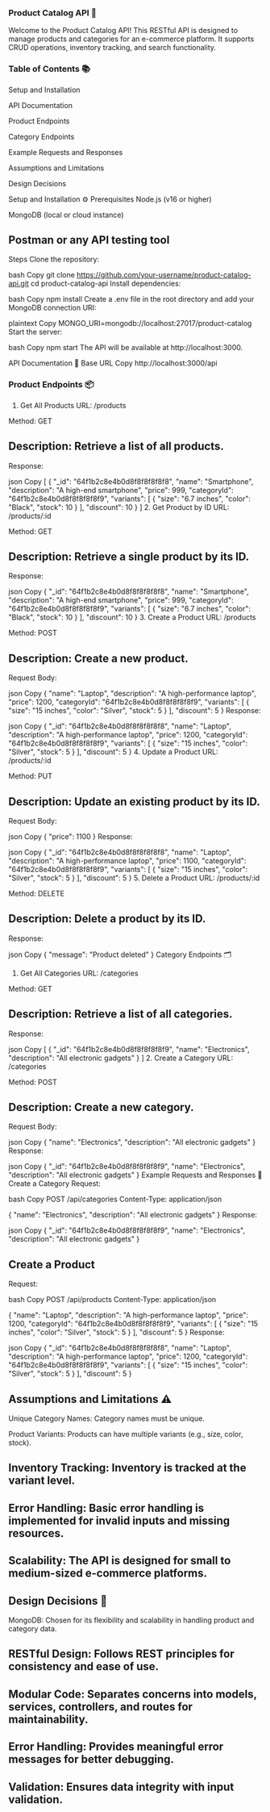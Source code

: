 ### Product Catalog API 🛒

Welcome to the Product Catalog API! This RESTful API is designed to manage products and categories for an e-commerce platform. It supports CRUD operations, inventory tracking, and search functionality.

### Table of Contents 📚

Setup and Installation

API Documentation

Product Endpoints

Category Endpoints

Example Requests and Responses

Assumptions and Limitations

Design Decisions

Setup and Installation ⚙️
Prerequisites
Node.js (v16 or higher)

MongoDB (local or cloud instance)

## Postman or any API testing tool

Steps
Clone the repository:

bash
Copy
git clone https://github.com/your-username/product-catalog-api.git
cd product-catalog-api
Install dependencies:

bash
Copy
npm install
Create a .env file in the root directory and add your MongoDB connection URI:

plaintext
Copy
MONGO_URI=mongodb://localhost:27017/product-catalog
Start the server:

bash
Copy
npm start
The API will be available at http://localhost:3000.

API Documentation 📖
Base URL
Copy
http://localhost:3000/api
### Product Endpoints 📦

1. Get All Products
   URL: /products

Method: GET

## Description: Retrieve a list of all products.

Response:

json
Copy
[
{
"\_id": "64f1b2c8e4b0d8f8f8f8f8f8",
"name": "Smartphone",
"description": "A high-end smartphone",
"price": 999,
"categoryId": "64f1b2c8e4b0d8f8f8f8f8f9",
"variants": [
{
"size": "6.7 inches",
"color": "Black",
"stock": 10
}
],
"discount": 10
}
] 2. Get Product by ID
URL: /products/:id

Method: GET

## Description: Retrieve a single product by its ID.

Response:

json
Copy
{
"\_id": "64f1b2c8e4b0d8f8f8f8f8f8",
"name": "Smartphone",
"description": "A high-end smartphone",
"price": 999,
"categoryId": "64f1b2c8e4b0d8f8f8f8f8f9",
"variants": [
{
"size": "6.7 inches",
"color": "Black",
"stock": 10
}
],
"discount": 10
} 3. Create a Product
URL: /products

Method: POST

## Description: Create a new product.

Request Body:

json
Copy
{
"name": "Laptop",
"description": "A high-performance laptop",
"price": 1200,
"categoryId": "64f1b2c8e4b0d8f8f8f8f8f9",
"variants": [
{
"size": "15 inches",
"color": "Silver",
"stock": 5
}
],
"discount": 5
}
Response:

json
Copy
{
"\_id": "64f1b2c8e4b0d8f8f8f8f8f8",
"name": "Laptop",
"description": "A high-performance laptop",
"price": 1200,
"categoryId": "64f1b2c8e4b0d8f8f8f8f8f9",
"variants": [
{
"size": "15 inches",
"color": "Silver",
"stock": 5
}
],
"discount": 5
} 4. Update a Product
URL: /products/:id

Method: PUT

## Description: Update an existing product by its ID.

Request Body:

json
Copy
{
"price": 1100
}
Response:

json
Copy
{
"\_id": "64f1b2c8e4b0d8f8f8f8f8f8",
"name": "Laptop",
"description": "A high-performance laptop",
"price": 1100,
"categoryId": "64f1b2c8e4b0d8f8f8f8f8f9",
"variants": [
{
"size": "15 inches",
"color": "Silver",
"stock": 5
}
],
"discount": 5
} 5. Delete a Product
URL: /products/:id

Method: DELETE

## Description: Delete a product by its ID.

Response:

json
Copy
{
"message": "Product deleted"
}
Category Endpoints 🗂️

1. Get All Categories
   URL: /categories

Method: GET

## Description: Retrieve a list of all categories.

Response:

json
Copy
[
{
"_id": "64f1b2c8e4b0d8f8f8f8f8f9",
"name": "Electronics",
"description": "All electronic gadgets"
}
] 2. Create a Category
URL: /categories

Method: POST

## Description: Create a new category.

Request Body:

json
Copy
{
"name": "Electronics",
"description": "All electronic gadgets"
}
Response:

json
Copy
{
"\_id": "64f1b2c8e4b0d8f8f8f8f8f9",
"name": "Electronics",
"description": "All electronic gadgets"
}
Example Requests and Responses 📨
Create a Category
Request:

bash
Copy
POST /api/categories
Content-Type: application/json

{
"name": "Electronics",
"description": "All electronic gadgets"
}
Response:

json
Copy
{
"\_id": "64f1b2c8e4b0d8f8f8f8f8f9",
"name": "Electronics",
"description": "All electronic gadgets"
}
## Create a Product
Request:

bash
Copy
POST /api/products
Content-Type: application/json

{
"name": "Laptop",
"description": "A high-performance laptop",
"price": 1200,
"categoryId": "64f1b2c8e4b0d8f8f8f8f8f9",
"variants": [
{
"size": "15 inches",
"color": "Silver",
"stock": 5
}
],
"discount": 5
}
Response:

json
Copy
{
"\_id": "64f1b2c8e4b0d8f8f8f8f8f8",
"name": "Laptop",
"description": "A high-performance laptop",
"price": 1200,
"categoryId": "64f1b2c8e4b0d8f8f8f8f8f9",
"variants": [
{
"size": "15 inches",
"color": "Silver",
"stock": 5
}
],
"discount": 5
}

## Assumptions and Limitations ⚠️

Unique Category Names: Category names must be unique.

Product Variants: Products can have multiple variants (e.g., size, color, stock).

## Inventory Tracking: Inventory is tracked at the variant level.

## Error Handling: Basic error handling is implemented for invalid inputs and missing resources.

## Scalability: The API is designed for small to medium-sized e-commerce platforms.

## Design Decisions 🎨

MongoDB: Chosen for its flexibility and scalability in handling product and category data.

## RESTful Design: Follows REST principles for consistency and ease of use.

## Modular Code: Separates concerns into models, services, controllers, and routes for maintainability.

## Error Handling: Provides meaningful error messages for better debugging.

## Validation: Ensures data integrity with input validation.
